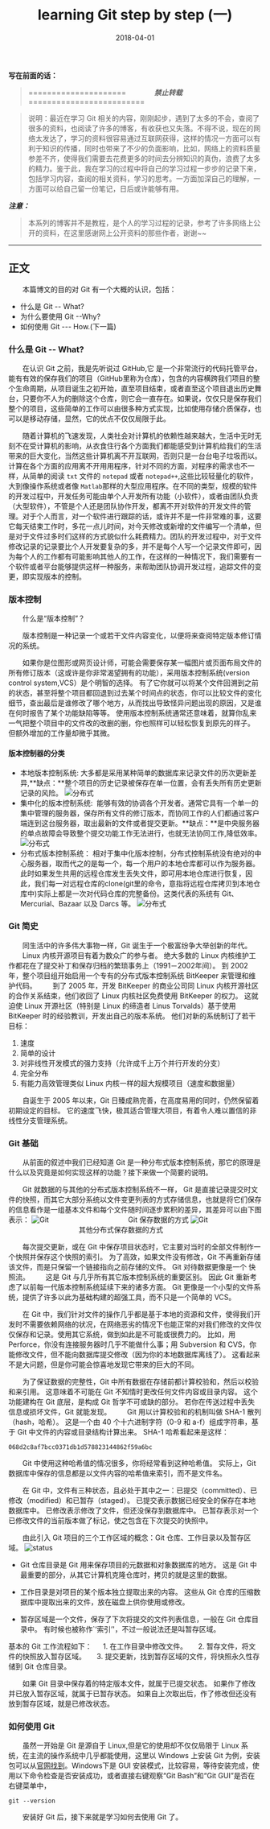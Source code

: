 ﻿---
layout: post
title: learning Git step by step (一)
date: 2018-04-01 
description: "What is Git and Why we use it"
tags: Git   
---

**写在前面的话：**
> =====================&emsp;&emsp;&emsp;&emsp;***禁止转载***&emsp;&emsp;&emsp;&emsp;=========================

> 说明：最近在学习 Git 相关的内容，刚刚起步，遇到了太多的不会，查阅了很多的资料，也阅读了许多的博客，有收获也又失落。不得不说，现在的网络太发达了，学习的资料很容易通过互联网获得，这样的情况一方面可以有利于知识的传播，同时也带来了不少的负面影响，比如，网络上的资料质量参差不齐，使得我们需要去花费更多的时间去分辨知识的真伪，浪费了太多的精力。鉴于此，我在学习的过程中将自己的学习过程一步步的记录下来，包括学习内容，查阅的相关资料，学习的思考。一方面加深自己的理解，一方面可以给自己留一份笔记，日后或许能够有用。

***注意：***

> 本系列的博客并不是教程，是个人的学习过程的记录，参考了许多网络上公开的资料，在这里感谢网上公开资料的那些作者，谢谢~~

-------

## 正文
&emsp;&emsp;本篇博文的目的对 Git 有一个大概的认识，包括：

*   什么是 Git -- What?
*   为什么要使用 Git --Why?
*   如何使用 Git --- How.(下一篇)

### 什么是 Git -- What?
&emsp;&emsp;在认识 Git 之前，我是先听说过 GitHub,它 是一个非常流行的代码托管平台，能有有效的保存我们的项目（GitHub里称为仓库），包含的内容横跨我们项目的整个生命周期，从项目诞生之初开始，直至项目结束，或者直至这个项目退出历史舞台，只要你不人为的删除这个仓库，则它会一直存在。如果说，仅仅只是保存我们整个的项目，这些简单的工作可以由很多种方式实现，比如使用存储介质保存，也可以是移动存储，显然，它的优点不仅仅局限于此。

&emsp;&emsp;随着计算机的飞速发现，人类社会对计算机的依赖性越来越大，生活中无时无刻不在受计算机的影响，从衣食住行各个方面我们都能感受到计算机给我们的生活带来的巨大变化，当然这些计算机离不开互联网，否则只是一台台电子垃圾而以。计算在各个方面的应用离不开用用程序，针对不同的方面，对程序的需求也不一样，从简单的阅读 `txt` 文件的 `notepad` 或者 `notepad++`,这些比较轻量化的软件，大到像操作系统或者像 `Matlab`那样的大型应用程序。在不同的类型，规模的软件的开发过程中，开发任务可能由单个人开发所有功能（小软件），或者由团队负责（大型软件），不管是个人还是团队协作开发，都离不开对软件的开发文件的管理。对于个人而言，对一个软件进行跟踪的话，或许并不是一件非常难的事，这要它每天结束工作时，多花一点儿时间，对今天修改或新增的文件编写一个清单，但是对于文件过多时们这样的方式貌似什么耗费精力。团队的开发过程中，对于文件修改记录的记录要比个人开发要复杂的多，并不是每个人写一个记录文件即可，因为每个人的工作都有可能影响其他人的工作，在这样的一种情况下，我们需要有一个软件或者平台能够提供这样一种服务，来帮助团队协调开发过程，追踪文件的变更，即实现版本的控制。

### 版本控制
&emsp;&emsp;什么是“版本控制”？

&emsp;&emsp;版本控制是一种记录一个或若干文件内容变化，以便将来查阅特定版本修订情况的系统。

&emsp;&emsp;如果你是位图形或网页设计师，可能会需要保存某一幅图片或页面布局文件的所有修订版本（这或许是你非常渴望拥有的功能），采用版本控制系统(version control system,VCS）是个明智的选择。 有了它你就可以将某个文件回溯到之前的状态，甚至将整个项目都回退到过去某个时间点的状态，你可以比较文件的变化细节，查出最后是谁修改了哪个地方，从而找出导致怪异问题出现的原因，又是谁在何时报告了某个功能缺陷等等。 使用版本控制系统通常还意味着，就算你乱来一气把整个项目中的文件改的改删的删，你也照样可以轻松恢复到原先的样子。 但额外增加的工作量却微乎其微。

#### 版本控制器的分类

* 本地版本控制系统:&nbsp;大多都是采用某种简单的数据库来记录文件的历次更新差异,**缺点：**整个项目的历史记录被保存在单一位置，会有丢失所有历史更新记录的风险。
![分布式](/images/posts/Blog_03_31_git/local.png)
* 集中化的版本控制系统:             &nbsp;能够有效的协调各个开发者。通常它具有一个单一的集中管理的服务器，保存所有文件的修订版本，而协同工作的人们都通过客户端连到这台服务器，取出最新的文件或者提交更新。**缺点：**是中央服务器的单点故障会导致整个提交功能工作无法进行，也就无法协同工作,降低效率。
![分布式](/images/posts/Blog_03_31_git/centralized.png)
* 分布式版本控制系统：&nbsp;相对于集中化版本控制，分布式控制系统没有绝对的中心服务器，取而代之的是每一个，每一个用户的本地仓库都可以作为服务器。此时如果发生共用的远程仓库发生丢失文件，即可用本地仓库进行恢复，因此，我们每一对远程仓库的clone(git里的命令，意指将远程仓库拷贝到本地仓库中)实际上都是一次对代码仓库的完整备份。这类代表的系统有 Git、Mercurial、Bazaar 以及 Darcs 等。
![分布式](/images/posts/Blog_03_31_git/distributed.png)

### Git 简史

&emsp;&emsp;同生活中的许多伟大事物一样，Git 诞生于一个极富纷争大举创新的年代。
&emsp;&emsp;Linux 内核开源项目有着为数众广的参与者。 绝大多数的 Linux 内核维护工作都花在了提交补丁和保存归档的繁琐事务上（1991－2002年间）。 到 2002 年，整个项目组开始启用一个专有的分布式版本控制系统 BitKeeper 来管理和维护代码。
&emsp;&emsp;到了 2005 年，开发 BitKeeper 的商业公司同 Linux 内核开源社区的合作关系结束，他们收回了 Linux 内核社区免费使用 BitKeeper 的权力。 这就迫使 Linux 开源社区（特别是 Linux 的缔造者 Linus Torvalds）基于使用 BitKeeper 时的经验教训，开发出自己的版本系统。 他们对新的系统制订了若干目标：
 1. 速度
 2. 简单的设计
 3. 对非线性开发模式的强力支持（允许成千上万个并行开发的分支）
 4. 完全分布
 5. 有能力高效管理类似 Linux 内核一样的超大规模项目（速度和数据量）

&emsp;&emsp;自诞生于 2005 年以来，Git 日臻成熟完善，在高度易用的同时，仍然保留着初期设定的目标。 它的速度飞快，极其适合管理大项目，有着令人难以置信的非线性分支管理系统。

### Git 基础

&emsp;&emsp;从前面的叙述中我们已经知道 Git 是一种分布式版本控制系统，那它的原理是什么以及究竟是如何实现这样的功能？接下来做一个简要的说明。

&emsp;&emsp;Git 就数据的与其他的分布式版本控制系统不一样， Git 是直接记录提交时文件的快照，而其它大部分系统以文件变更列表的方式存储信息，也就是将它们保存的信息看作是一组基本文件和每个文件随时间逐步累积的差异，其差异可以由下图表示：
![Git](/images/posts/Blog_03_31_git/snapshots.png)
&emsp;&emsp;&emsp;&emsp;&emsp;&emsp;&emsp;&emsp;&emsp;&emsp;&emsp;Git 保存数据的方式
![Git](/images/posts/Blog_03_31_git/deltas.png)
&emsp;&emsp;&emsp;&emsp;&emsp;&emsp;&emsp;&emsp;&emsp;&emsp;其他分布式保存数据的方式

&emsp;&emsp;每次提交更新，或在 Git 中保存项目状态时，它主要对当时的全部文件制作一个快照并保存这个快照的索引。 为了高效，如果文件没有修改，Git 不再重新存储该文件，而是只保留一个链接指向之前存储的文件。 Git 对待数据更像是一个 快照流。
&emsp;&emsp;这是 Git 与几乎所有其它版本控制系统的重要区别。 因此 Git 重新考虑了以前每一代版本控制系统延续下来的诸多方面。 Git 更像是一个小型的文件系统，提供了许多以此为基础构建的超强工具，而不只是一个简单的 VCS。

&emsp;&emsp;在 Git 中，我们针对文件的操作几乎都是基于本地的资源和文件，使得我们开发时不需要依赖网络的状况，在网络恶劣的情况下也能正常的对我们修改的文件仅仅保存和记录。使用其它系统，做到如此是不可能或很费力的。 比如，用 Perforce，你没有连接服务器时几乎不能做什么事；用 Subversion 和 CVS，你能修改文件，但不能向数据库提交修改（因为你的本地数据库离线了）。 这看起来不是大问题，但是你可能会惊喜地发现它带来的巨大的不同。

&emsp;&emsp;为了保证数据的完整性，Git 中所有数据在存储前都计算校验和，然后以校验和来引用。 这意味着不可能在 Git 不知情时更改任何文件内容或目录内容。 这个功能建构在 Git 底层，是构成 Git 哲学不可或缺的部分。 若你在传送过程中丢失信息或损坏文件，Git 就能发现。
&emsp;&emsp;Git 用以计算校验和的机制叫做 SHA-1 散列（hash，哈希）。 这是一个由 40 个十六进制字符（0-9 和 a-f）组成字符串，基于 Git 中文件的内容或目录结构计算出来。 SHA-1 哈希看起来是这样：
```
068d2c8af7bcc0371db1d578823144862f59a6bc
```
&emsp;&emsp;Git 中使用这种哈希值的情况很多，你将经常看到这种哈希值。 实际上，Git 数据库中保存的信息都是以文件内容的哈希值来索引，而不是文件名。

&emsp;&emsp;在 Git 中，文件有三种状态，且必处于其中之一：已提交（committed）、已修改（modified）和已暂存（staged）。 已提交表示数据已经安全的保存在本地数据库中。 已修改表示修改了文件，但还没保存到数据库中。 已暂存表示对一个已修改文件的当前版本做了标记，使之包含在下次提交的快照中。

&emsp;&emsp;由此引入 Git 项目的三个工作区域的概念：Git 仓库、工作目录以及暂存区域。
![status](/images/posts/Blog/03_31/areas.png)

* Git 仓库目录是 Git 用来保存项目的元数据和对象数据库的地方。 这是 Git 中最重要的部分，从其它计算机克隆仓库时，拷贝的就是这里的数据。

* 工作目录是对项目的某个版本独立提取出来的内容。 这些从 Git 仓库的压缩数据库中提取出来的文件，放在磁盘上供你使用或修改。

* 暂存区域是一个文件，保存了下次将提交的文件列表信息，一般在 Git 仓库目录中。 有时候也被称作`‘索引’'，不过一般说法还是叫暂存区域。

基本的 Git 工作流程如下：
&emsp; 1. 在工作目录中修改文件。
&emsp; 2. 暂存文件，将文件的快照放入暂存区域。
&emsp; 3. 提交更新，找到暂存区域的文件，将快照永久性存储到 Git 仓库目录。

&emsp;&emsp;如果 Git 目录中保存着的特定版本文件，就属于已提交状态。 如果作了修改并已放入暂存区域，就属于已暂存状态。 如果自上次取出后，作了修改但还没有放到暂存区域，就是已修改状态。

### 如何使用 Git 
&emsp;&emsp;虽然一开始是 Git 是源自于 Linux,但是它的使用却不仅仅局限于 Linux 系统，在主流的操作系统中几乎都能使用，这里以 Windows 上安装 Git 为例，安装包可以从[官网找到](https://git-scm.com/downloads)。Windows下是 GUI 安装模式，比较容易，等待安装完成，使用以下命令检查是否安装成功，或者直接右键观察“Git Bash”和“Git GUI”是否在右键菜单中，
```
git --version       
```
&emsp;&emsp;安装好 Git 后，接下来就是学习如何去使用 Git 了。